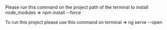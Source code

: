 Please run this command on the project path of the terminal to install node_modules  => npm install --force

To run this project please use this command on terminal => ng serve --open


